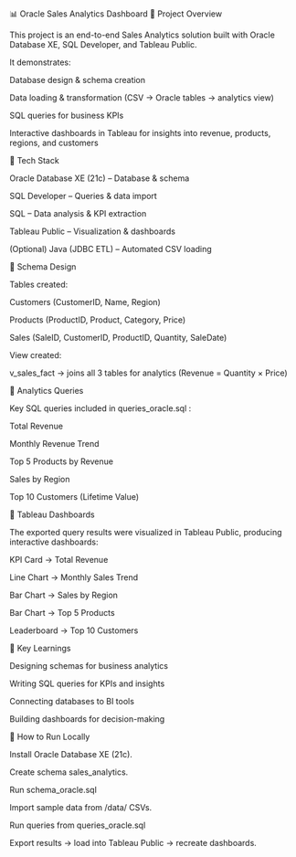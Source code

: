 📊 Oracle Sales Analytics Dashboard
🔹 Project Overview

This project is an end-to-end Sales Analytics solution built with Oracle Database XE, SQL Developer, and Tableau Public.

It demonstrates:

Database design & schema creation

Data loading & transformation (CSV → Oracle tables → analytics view)

SQL queries for business KPIs

Interactive dashboards in Tableau for insights into revenue, products, regions, and customers

🔹 Tech Stack

Oracle Database XE (21c) – Database & schema

SQL Developer – Queries & data import

SQL – Data analysis & KPI extraction

Tableau Public – Visualization & dashboards

(Optional) Java (JDBC ETL) – Automated CSV loading

🔹 Schema Design

Tables created:

Customers (CustomerID, Name, Region)

Products (ProductID, Product, Category, Price)

Sales (SaleID, CustomerID, ProductID, Quantity, SaleDate)

View created:

v_sales_fact → joins all 3 tables for analytics (Revenue = Quantity × Price)

🔹 Analytics Queries

Key SQL queries included in queries_oracle.sql
:

Total Revenue

Monthly Revenue Trend

Top 5 Products by Revenue

Sales by Region

Top 10 Customers (Lifetime Value)

🔹 Tableau Dashboards

The exported query results were visualized in Tableau Public, producing interactive dashboards:

KPI Card → Total Revenue

Line Chart → Monthly Sales Trend

Bar Chart → Sales by Region

Bar Chart → Top 5 Products

Leaderboard → Top 10 Customers

🔹 Key Learnings

Designing schemas for business analytics

Writing SQL queries for KPIs and insights

Connecting databases to BI tools

Building dashboards for decision-making

🔹 How to Run Locally

Install Oracle Database XE (21c).

Create schema sales_analytics.

Run schema_oracle.sql

Import sample data from /data/ CSVs.

Run queries from queries_oracle.sql

Export results → load into Tableau Public → recreate dashboards.
